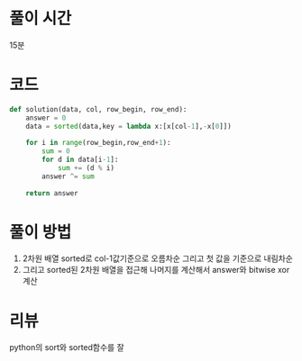# 풀이 시간
15분
# 코드
```python
def solution(data, col, row_begin, row_end):
    answer = 0
    data = sorted(data,key = lambda x:[x[col-1],-x[0]])
    
    for i in range(row_begin,row_end+1):
        sum = 0
        for d in data[i-1]:
            sum += (d % i) 
        answer ^= sum
    
    return answer
```
# 풀이 방법
1. 2차원 배열 sorted로 col-1값기준으로 오름차순 그리고 첫 값을 기준으로 내림차순
2. 그리고 sorted된 2차원 배열을 접근해 나머지를 계산해서 answer와 bitwise xor 계산

# 리뷰
python의 sort와 sorted함수를 잘 
